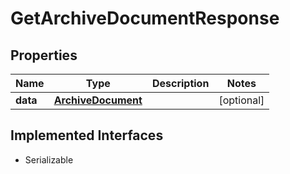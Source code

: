 

# GetArchiveDocumentResponse



## Properties

Name | Type | Description | Notes
------------ | ------------- | ------------- | -------------
**data** | [**ArchiveDocument**](ArchiveDocument.md) |  |  [optional]


## Implemented Interfaces

* Serializable


